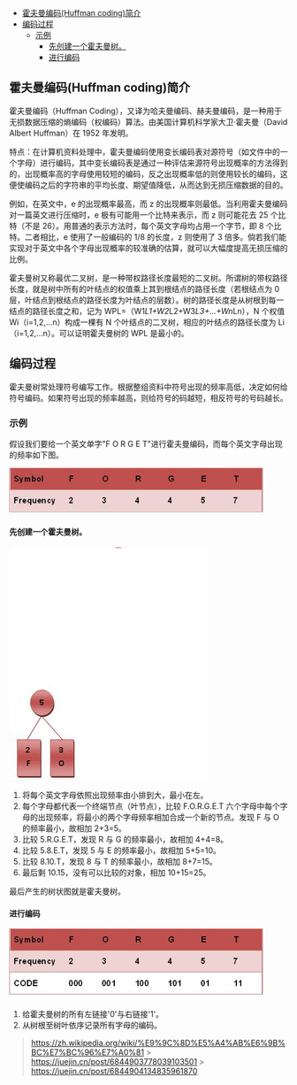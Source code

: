 - [霍夫曼编码(Huffman coding)简介](#霍夫曼编码huffman-coding简介)
- [编码过程](#编码过程)
  - [示例](#示例)
    - [先创建一个霍夫曼树。](#先创建一个霍夫曼树)
    - [进行编码](#进行编码)

## 霍夫曼编码(Huffman coding)简介

霍夫曼编码（Huffman Coding），又译为哈夫曼编码、赫夫曼编码，是一种用于无损数据压缩的熵编码（权编码）算法。由美国计算机科学家大卫·霍夫曼（David Albert Huffman）在 1952 年发明。

特点：在计算机资料处理中，霍夫曼编码使用变长编码表对源符号（如文件中的一个字母）进行编码，其中变长编码表是通过一种评估来源符号出现概率的方法得到的，出现概率高的字母使用较短的编码，反之出现概率低的则使用较长的编码，这便使编码之后的字符串的平均长度、期望值降低，从而达到无损压缩数据的目的。

例如，在英文中，e 的出现概率最高，而 z 的出现概率则最低。当利用霍夫曼编码对一篇英文进行压缩时，e 极有可能用一个比特来表示，而 z 则可能花去 25 个比特（不是 26）。用普通的表示方法时，每个英文字母均占用一个字节，即 8 个比特。二者相比，e 使用了一般编码的 1/8 的长度，z 则使用了 3 倍多。倘若我们能实现对于英文中各个字母出现概率的较准确的估算，就可以大幅度提高无损压缩的比例。

霍夫曼树又称最优二叉树，是一种带权路径长度最短的二叉树。所谓树的带权路径长度，就是树中所有的叶结点的权值乘上其到根结点的路径长度（若根结点为 0 层，叶结点到根结点的路径长度为叶结点的层数）。树的路径长度是从树根到每一结点的路径长度之和，记为 WPL=（W1*L1+W2*L2+W3*L3+...+Wn*Ln），N 个权值 Wi（i=1,2,...n）构成一棵有 N 个叶结点的二叉树，相应的叶结点的路径长度为 Li（i=1,2,...n）。可以证明霍夫曼树的 WPL 是最小的。

## 编码过程

霍夫曼树常处理符号编写工作。根据整组资料中符号出现的频率高低，决定如何给符号编码。如果符号出现的频率越高，则给符号的码越短，相反符号的号码越长。

### 示例

假设我们要给一个英文单字"F O R G E T"进行霍夫曼编码，而每个英文字母出现的频率如下图。

![出现频率](../assets/huffman_1.jpeg)

#### 先创建一个霍夫曼树。

![创建过程](../assets/huffman_2.gif)

1. 将每个英文字母依照出现频率由小排到大，最小在左。
2. 每个字母都代表一个终端节点（叶节点），比较 F.O.R.G.E.T 六个字母中每个字母的出现频率，将最小的两个字母频率相加合成一个新的节点。发现 F 与 O 的频率最小，故相加 2+3=5。
3. 比较 5.R.G.E.T，发现 R 与 G 的频率最小，故相加 4+4=8。
4. 比较 5.8.E.T，发现 5 与 E 的频率最小，故相加 5+5=10。
5. 比较 8.10.T，发现 8 与 T 的频率最小，故相加 8+7=15。
6. 最后剩 10.15，没有可以比较的对象，相加 10+15=25。

最后产生的树状图就是霍夫曼树。

#### 进行编码

![编码](../assets/huffman_3.jpeg)

1. 给霍夫曼树的所有左链接'0'与右链接'1'。
2. 从树根至树叶依序记录所有字母的编码。

> https://zh.wikipedia.org/wiki/%E9%9C%8D%E5%A4%AB%E6%9B%BC%E7%BC%96%E7%A0%81 > https://juejin.cn/post/6844903778039103501 > https://juejin.cn/post/6844904134835961870
